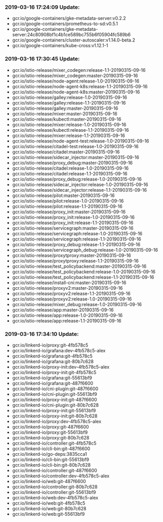 ### 2019-03-16 17:24:09 Update:

- gcr.io/google-containers/gke-metadata-server:v0.2.2
- gcr.io/google-containers/prometheus-to-sd:v0.5.1
- gcr.io/google-containers/gke-metadata-server:24c80908bf1c4b1ce589bc755b6f05904fc589b6
- gcr.io/google-containers/cluster-autoscaler:v1.14.0-beta.2
- gcr.io/google-containers/kube-cross:v1.12.1-1
### 2019-03-16 17:30:45 Update:

- gcr.io/istio-release/mixer_codegen:release-1.1-20190315-09-16
- gcr.io/istio-release/mixer_codegen:master-20190315-09-16
- gcr.io/istio-release/node-agent:release-1.0-20190315-09-16
- gcr.io/istio-release/node-agent-k8s:release-1.1-20190315-09-16
- gcr.io/istio-release/node-agent-k8s:master-20190315-09-16
- gcr.io/istio-release/galley:release-1.0-20190315-09-16
- gcr.io/istio-release/galley:release-1.1-20190315-09-16
- gcr.io/istio-release/galley:master-20190315-09-16
- gcr.io/istio-release/mixer:master-20190315-09-16
- gcr.io/istio-release/kubectl:master-20190315-09-16
- gcr.io/istio-release/mixer:release-1.0-20190315-09-16
- gcr.io/istio-release/kubectl:release-1.1-20190315-09-16
- gcr.io/istio-release/mixer:release-1.1-20190315-09-16
- gcr.io/istio-release/node-agent-test:release-1.0-20190315-09-16
- gcr.io/istio-release/citadel-test:release-1.0-20190315-09-16
- gcr.io/istio-release/citadel:master-20190315-09-16
- gcr.io/istio-release/sidecar_injector:master-20190315-09-16
- gcr.io/istio-release/proxy_debug:master-20190315-09-16
- gcr.io/istio-release/citadel:release-1.0-20190315-09-16
- gcr.io/istio-release/citadel:release-1.1-20190315-09-16
- gcr.io/istio-release/proxy_debug:release-1.0-20190315-09-16
- gcr.io/istio-release/sidecar_injector:release-1.0-20190315-09-16
- gcr.io/istio-release/sidecar_injector:release-1.1-20190315-09-16
- gcr.io/istio-release/pilot:master-20190315-09-16
- gcr.io/istio-release/pilot:release-1.0-20190315-09-16
- gcr.io/istio-release/pilot:release-1.1-20190315-09-16
- gcr.io/istio-release/proxy_init:master-20190315-09-16
- gcr.io/istio-release/proxy_init:release-1.0-20190315-09-16
- gcr.io/istio-release/proxy_init:release-1.1-20190315-09-16
- gcr.io/istio-release/servicegraph:master-20190315-09-16
- gcr.io/istio-release/servicegraph:release-1.0-20190315-09-16
- gcr.io/istio-release/servicegraph:release-1.1-20190315-09-16
- gcr.io/istio-release/proxy_debug:release-1.1-20190315-09-16
- gcr.io/istio-release/servicegraph_debug:release-1.0-20190315-09-16
- gcr.io/istio-release/proxytproxy:master-20190315-09-16
- gcr.io/istio-release/proxytproxy:release-1.1-20190315-09-16
- gcr.io/istio-release/test_policybackend:master-20190315-09-16
- gcr.io/istio-release/test_policybackend:release-1.0-20190315-09-16
- gcr.io/istio-release/test_policybackend:release-1.1-20190315-09-16
- gcr.io/istio-release/install-cni:master-20190315-09-16
- gcr.io/istio-release/proxyv2:master-20190315-09-16
- gcr.io/istio-release/proxyv2:release-1.1-20190315-09-16
- gcr.io/istio-release/proxyv2:release-1.0-20190315-09-16
- gcr.io/istio-release/mixer_debug:release-1.0-20190315-09-16
- gcr.io/istio-release/app:master-20190315-09-16
- gcr.io/istio-release/app:release-1.0-20190315-09-16
- gcr.io/istio-release/app:release-1.1-20190315-09-16
### 2019-03-16 17:34:10 Update:

- gcr.io/linkerd-io/proxy:git-4fb578c5
- gcr.io/linkerd-io/grafana:dev-4fb578c5-alex
- gcr.io/linkerd-io/grafana:git-4fb578c5
- gcr.io/linkerd-io/grafana:git-80b7c628
- gcr.io/linkerd-io/proxy-init:dev-4fb578c5-alex
- gcr.io/linkerd-io/proxy-init:git-4fb578c5
- gcr.io/linkerd-io/grafana:git-55613bf9
- gcr.io/linkerd-io/grafana:git-487f6600
- gcr.io/linkerd-io/cni-plugin:git-487f6600
- gcr.io/linkerd-io/cni-plugin:git-55613bf9
- gcr.io/linkerd-io/proxy-init:git-487f6600
- gcr.io/linkerd-io/cni-plugin:git-80b7c628
- gcr.io/linkerd-io/proxy-init:git-55613bf9
- gcr.io/linkerd-io/proxy-init:git-80b7c628
- gcr.io/linkerd-io/proxy:dev-4fb578c5-alex
- gcr.io/linkerd-io/proxy:git-487f6600
- gcr.io/linkerd-io/proxy:git-55613bf9
- gcr.io/linkerd-io/proxy:git-80b7c628
- gcr.io/linkerd-io/controller:git-4fb578c5
- gcr.io/linkerd-io/cli-bin:git-487f6600
- gcr.io/linkerd-io/go-deps:3835cca1
- gcr.io/linkerd-io/cli-bin:git-55613bf9
- gcr.io/linkerd-io/cli-bin:git-80b7c628
- gcr.io/linkerd-io/controller:git-487f6600
- gcr.io/linkerd-io/controller:dev-4fb578c5-alex
- gcr.io/linkerd-io/web:git-487f6600
- gcr.io/linkerd-io/controller:git-80b7c628
- gcr.io/linkerd-io/controller:git-55613bf9
- gcr.io/linkerd-io/web:dev-4fb578c5-alex
- gcr.io/linkerd-io/web:git-4fb578c5
- gcr.io/linkerd-io/web:git-80b7c628
- gcr.io/linkerd-io/web:git-55613bf9
